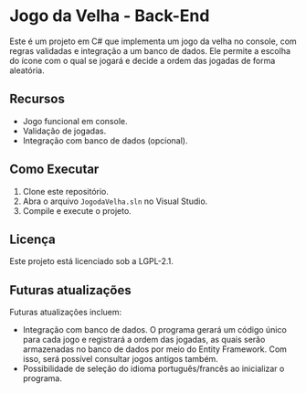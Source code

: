 # Jogo da Velha - Back-End
Este é um projeto em C# que implementa um jogo da velha no console, com regras validadas e integração a um banco de dados. Ele permite a escolha do ícone com o qual se jogará e decide a ordem das jogadas de forma aleatória.

## Recursos
- Jogo funcional em console.
- Validação de jogadas.
- Integração com banco de dados (opcional).

## Como Executar
1. Clone este repositório.
2. Abra o arquivo `JogodaVelha.sln` no Visual Studio.
3. Compile e execute o projeto.

## Licença
Este projeto está licenciado sob a LGPL-2.1.

## Futuras atualizações
Futuras atualizações incluem: 
- Integração com banco de dados. O programa gerará um código único para cada jogo e registrará a ordem das jogadas, as quais serão armazenadas no banco de dados por meio do Entity Framework. Com isso, será possível consultar jogos antigos também.
- Possibilidade de seleção do idioma português/francês ao inicializar o programa.
